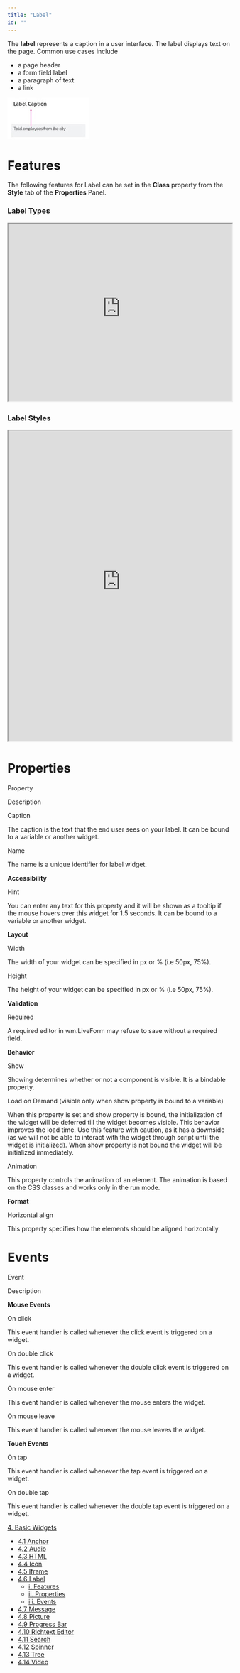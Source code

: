 ```yaml
---
title: "Label"
id: ""
---
```


The **label** represents a caption in a user interface. The label displays text on the page. Common use cases include

- a page header
- a form field label
- a paragraph of text
- a link

[![](../assets/label_struct.jpg)](../assets/label_struct.jpg)

# Features

The following features for Label can be set in the **Class** property from the **Style** tab of the **Properties** Panel.

### Label Types

<iframe width="100%" height="400" style="background-color: snow;" allowtransparency="true" src="https://apps.wavemakeronline.com/documentation_snippets/#/LabelStyles">Label Types</iframe>

### Label Styles

<iframe width="100%" height="700" style="background-color: snow;" allowtransparency="true" src="https://apps.wavemakeronline.com/documentation_snippets/#/Labels">LabelStyles</iframe>

# Properties

Property

Description

Caption

The caption is the text that the end user sees on your label. It can be bound to a variable or another widget.

Name

The name is a unique identifier for label widget.

**Accessibility**

Hint

You can enter any text for this property and it will be shown as a tooltip if the mouse hovers over this widget for 1.5 seconds. It can be bound to a variable or another widget.

**Layout**

Width

The width of your widget can be specified in px or % (i.e 50px, 75%).

Height

The height of your widget can be specified in px or % (i.e 50px, 75%).

**Validation**

Required

A required editor in wm.LiveForm may refuse to save without a required field.

**Behavior**

Show

Showing determines whether or not a component is visible. It is a bindable property.

Load on Demand (visible only when show property is bound to a variable)

When this property is set and show property is bound, the initialization of the widget will be deferred till the widget becomes visible. This behavior improves the load time. Use this feature with caution, as it has a downside (as we will not be able to interact with the widget through script until the widget is initialized). When show property is not bound the widget will be initialized immediately.

Animation

This property controls the animation of an element. The animation is based on the CSS classes and works only in the run mode.

**Format**

Horizontal align

This property specifies how the elements should be aligned horizontally.

# Events

Event

Description

**Mouse Events**

On click

This event handler is called whenever the click event is triggered on a widget.

On double click

This event handler is called whenever the double click event is triggered on a widget.

On mouse enter

This event handler is called whenever the mouse enters the widget.

On mouse leave

This event handler is called whenever the mouse leaves the widget.

**Touch Events**

On tap

This event handler is called whenever the tap event is triggered on a widget.

On double tap

This event handler is called whenever the double tap event is triggered on a widget.

[4\. Basic Widgets](/learn/app-development/widgets/widget-library/#basic)

- [4.1 Anchor](/learn/app-development/widgets/basic/anchor/)
- [4.2 Audio](/learn/app-development/widgets/media-widgets/)
- [4.3 HTML](/learn/app-development/widgets/basic/html/)
- [4.4 Icon](/learn/app-development/widgets/basic/icon/)
- [4.5 Iframe](/learn/app-development/widgets/basic/iframe/)
- [4.6 Label](/learn/app-development/widgets/basic/label/)
    - [i. Features](#features)
    - [ii. Properties](#properties)
    - [iii. Events](#events)
- [4.7 Message](/learn/app-development/widgets/basic/message/)
- [4.8 Picture](/learn/app-development/widgets/media-widgets/)
- [4.9 Progress Bar](/learn/app-development/widgets/basic/progress-bar/)
- [4.10 Richtext Editor](/learn/app-development/widgets/basic/richtext-editor/)
- [4.11 Search](/learn/app-development/widgets/basic/search/)
- [4.12 Spinner](/learn/app-development/widgets/basic/spinner/)
- [4.13 Tree](/learn/app-development/widgets/basic/tree/)
- [4.14 Video](/learn/app-development/widgets/media-widgets/)
